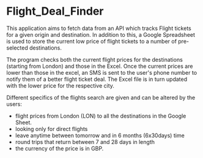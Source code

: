 # Flight_Deal_Finder
This application aims to fetch data from an API which tracks Flight tickets for a given origin and destination. In addition to this, a Google Spreadsheet is used to store the current low price of flight tickets to a number of pre-selected destinations. 

The program checks both the current flight prices for the destinations (starting from London) and those in the Excel. Once the current prices are lower than those in the excel, an SMS is sent to the user's phone number to notify them of a better flight ticket deal. The Excel file is in turn updated with the lower price for the respective city. 

Different specifics of the flights search are given and can be altered by the users: 

- flight prices from London (LON) to all the destinations in the Google Sheet. 
- looking only for direct flights
- leave anytime between tomorrow and in 6 months (6x30days) time
- round trips that return between 7 and 28 days in length
- the currency of the price is in GBP. 
